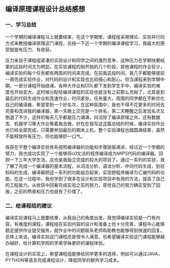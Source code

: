 ## 编译原理课程设计总结感想

### 一、学习总结

​		一个学期的编译课程马上就要结束，在这个学期里，课程组采用理论、实验并行的方式来教授编译原理这门课程，总结一下近一个学期的编译课程学习，我最大的感受就是有压力、有收获。

​		压力来自于课程组紧凑的实验设计和同学之间的激烈竞争，这种压力在学期快要结束的这段时间尤为明显。在实验课程的刚开始的几个阶段，其他课程的作业较少，编译实验的每个任务都有两周的时间来完成，在前面这段时间，我几乎都能够提前一周完成实验作业，对代码的设计和实现也比较细心和耐心。但当课程来到学期中期，一部分课程开始结课，各种大作业和DDL都下发到学生手中，编译实验的难度也开始变大，这时候分配给编译课程的实验也就没有之前那么充裕了，尤其是到最后的代码生成作业和竞速作业，时间紧张，任务量大，周围的同学都在不断优化自己的编译器，希望拿到一个好名次，在这种氛围中，我也不得不花更多的时间去完善和改进我的编译器，第一天晚上交完是一个排名，第二天睡醒之后发现名次又倒退了不少，这样的每天几乎都是压力满满，何况除了编译原理之外，还有数据库、机器学习等大作业等着我去做，好在在我写这这篇总结的时候，编译实验作业也已经全部完成，只需要参加最后的期末上机，整个实验课程也就圆满结束，虽然不能释放所有压力，但也能够舒一口气。

​		收获在于整个编译实验体系按照编译器的功能和步骤层层递进，经过近一个学期的努力，我也成功实现了一个能够将c0文法的程序编译成为MIPS代码的编译器。回顾一下三年大学生活，这也是我独立完成的较大的项目了。通过一系列的实验，我了解了完成一个编译器的基本流程，从词法分析、语法分析、中间代码生成，到目标码的生成，编译器把这一系列的功能组合起来，实现把程序编译为汇编代码的功能，在这一过程中，我也学到了很多在设计和实现项目中有用的方法，提高了自己的工程能力。从收获中回看完成实验之前的努力，感觉自己的努力确实受到了回报，之前的熬夜和压力也就有了价值了。

### 二、给课程组的建议

​		编译实验课程马上就要结束，从我自己的角度出发，我觉得编译实验是一门有内容，有难度的课程，课程组在实验内容的设计和准备上也十分完善，课程中心能够稳定提供作业提交服务，就作业中的问题联系老师和助教也能够得到快速的回复。总体上来说，编译实验这门课程还是很令人满意。也希望编译实验这门课程能够越办越好，给计算机学院的学弟学妹更好的课程体验。

​		在课程设计的实现上，希望课程组能够给同学更多的选择，例如可以通过JAVA，PYTHON等语言完成课程设计，降低同学的额外学习成本。

​		